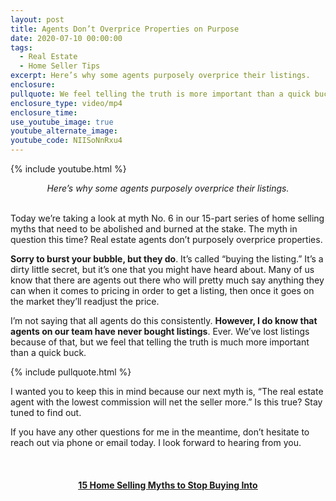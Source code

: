 ```yaml
---
layout: post
title: Agents Don’t Overprice Properties on Purpose
date: 2020-07-10 00:00:00
tags:
  - Real Estate
  - Home Seller Tips
excerpt: Here’s why some agents purposely overprice their listings.
enclosure:
pullquote: We feel telling the truth is more important than a quick buck.
enclosure_type: video/mp4
enclosure_time:
use_youtube_image: true
youtube_alternate_image:
youtube_code: NIISoNnRxu4
---
```


{% include youtube.html %}

<center><em>Here&rsquo;s why some agents purposely overprice their listings.</em></center>

<br>Today we’re taking a look at myth No. 6 in our 15-part series of home selling myths that need to be abolished and burned at the stake. The myth in question this time? Real estate agents don’t purposely overprice properties.

**Sorry to burst your bubble, but they do**. It’s called “buying the listing.” It’s a dirty little secret, but it’s one that you might have heard about. Many of us know that there are agents out there who will pretty much say anything they can when it comes to pricing in order to get a listing, then once it goes on the market they’ll readjust the price.

I’m not saying that all agents do this consistently. **However, I do know that agents on our team have never bought listings**. Ever. We’ve lost listings because of that, but we feel that telling the truth is much more important than a quick buck.

{% include pullquote.html %}

I wanted you to keep this in mind because our next myth is, “The real estate agent with the lowest commission will net the seller more.” Is this true? Stay tuned to find out.

If you have any other questions for me in the meantime, don’t hesitate to reach out via phone or email today. I look forward to hearing from you.

&nbsp;

<center><h4><u><strong><a target="_blank" href="https://www.youtube.com/playlist?list=PL4Ay_MVLm6QGE37Lr8a94OqNrVBj-zDIw">15 Home Selling Myths to Stop Buying Into</a></strong></u></h4></center>